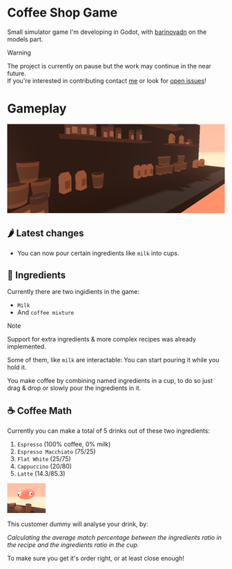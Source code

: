# Coffee Shop Game

Small simulator game I'm developing in Godot, with [barinovadn](https://github.com/barinovadn) on the models part.<br>

> [!WARNING]
> The project is currently on pause but the work may continue in the near future.<br>
> If you're interested in contributing contact [me](../../../) or look for [open issues](../../issues)!

# Gameplay

![silly screenshot](preview/ingredients.png)

## 🌶️ Latest changes

* You can now pour certain ingredients like `milk` into cups.

## 🧊 Ingredients

Currently there are two ingidients in the game:
- `Milk`
- And `coffee mixture`

> [!NOTE]
> Support for extra ingredients & more complex recipes was already implemented.

Some of them, like `milk` are interactable: You can start pouring it while you hold it.

You make coffee by combining named ingredients in a cup, to do so just drag & drop or slowly pour the ingredients in it.

## ☕ Coffee Math

Currently you can make a total of 5 drinks out of these two ingredients:
1. `Espresso` (100% coffee, 0% milk)
1. `Espresso Macchiato` (75/25)
1. `Flat White` (25/75)
1. `Cappuccino` (20/80)
1. `Latte` (14.3/85.3)

![silly screenshot](preview/dummy.png)

This customer dummy will analyse your drink, by:

*Calculating the average match percentage between the ingredients ratio in the recipe and the ingredients ratio in the cup.*

To make sure you get it's order right, or at least close enough!
